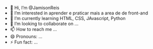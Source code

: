 - 👋 Hi, I’m @JamisonReis
- 👀 I’m interested in aprender e praticar mais a area de de front-and
- 🌱 I’m currently learning HTML, CSS, JAvascript, Python
- 💞️ I’m looking to collaborate on ...
- 📫 How to reach me ...
- 😄 Pronouns: ...
- ⚡ Fun fact: ...

<!---
JamisonReis/JamisonReis is a ✨ special ✨ repository because its `README.md` (this file) appears on your GitHub profile.
You can click the Preview link to take a look at your changes.
--->

